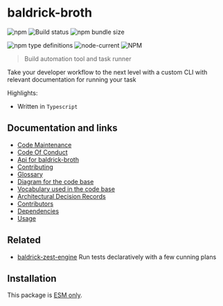 # baldrick-broth

![npm](https://img.shields.io/npm/v/baldrick-broth) ![Build
status](https://github.com/flarebyte/baldrick-broth/actions/workflows/main.yml/badge.svg)
![npm bundle size](https://img.shields.io/bundlephobia/min/baldrick-broth)

![npm type definitions](https://img.shields.io/npm/types/baldrick-broth)
![node-current](https://img.shields.io/node/v/baldrick-broth)
![NPM](https://img.shields.io/npm/l/baldrick-broth)

> Build automation tool and task runner

Take your developer workflow to the next level with a custom CLI with
relevant documentation for running your task

Highlights:

-   Written in `Typescript`

## Documentation and links

-   [Code Maintenance](MAINTENANCE.md)
-   [Code Of Conduct](CODE_OF_CONDUCT.md)
-   [Api for baldrick-broth](API.md)
-   [Contributing](CONTRIBUTING.md)
-   [Glossary](GLOSSARY.md)
-   [Diagram for the code base](INTERNAL.md)
-   [Vocabulary used in the code base](CODE_VOCABULARY.md)
-   [Architectural Decision Records](DECISIONS.md)
-   [Contributors](https://github.com/flarebyte/baldrick-broth/graphs/contributors)
-   [Dependencies](https://github.com/flarebyte/baldrick-broth/network/dependencies)
-   [Usage](USAGE.md)

## Related

-   [baldrick-zest-engine](https://github.com/flarebyte/baldrick-zest-engine)
    Run tests declaratively with a few cunning plans

## Installation

This package is [ESM
only](https://blog.sindresorhus.com/get-ready-for-esm-aa53530b3f77).
